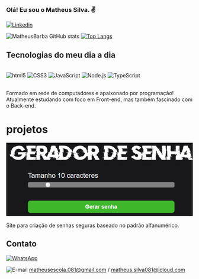 
### Olá! Eu sou o Matheus Silva. ✌️ 

[![Linkedin](https://img.shields.io/badge/LinkedIn-0077B5?style=for-the-badge&logo=linkedin&logoColor=white)](https://www.linkedin.com/in/matheus-silva-720315190/)
 

![MatheusBarba GitHub stats](https://github-readme-stats.vercel.app/api?username=DevMatheusBarba&show_icons=true&theme=highcontrast)  [![Top Langs](https://github-readme-stats.vercel.app/api/top-langs/?username=DevMatheusBarba&layout=compact)](https://github.com/DevMatheusBarba/DevMatheusBarba/blob/main/README.md)




## Tecnologias do meu dia a dia

<div style="display: inline block"><br/>
    <img alt="html5" src="https://img.shields.io/badge/HTML5-E34F26?style=for-the-badge&logo=html5&logoColor=white">
    <img alt="CSS3" src="https://img.shields.io/badge/CSS3-1572B6?style=for-the-badge&logo=css3&logoColor=white">
    <img alt="JavaScript" src="https://img.shields.io/badge/JavaScript-F7DF1E?style=for-the-badge&logo=javascript&logoColor=black">
    <img alt="Node.js" src="https://img.shields.io/badge/Node.js-43853D?style=for-the-badge&logo=node.js&logoColor=white">
    <img alt="TypeScript" src="https://img.shields.io/badge/TypeScript-007ACC?style=for-the-badge&logo=typescript&logoColor=white">
    
    
</div><br/>


Formado em rede de computadores e apaixonado por programação! Atualmente estudando com foco em Front-end, mas também fascinado com o Back-end.

# projetos

[![Gerador-de-Senhas](gerador-senhas.PNG)](https://incandescent-narwhal-84cd57.netlify.app/)

Site para criação de senhas seguras baseado no padrão alfanumérico.

## Contato

[![WhatsApp](https://img.shields.io/badge/WhatsApp-25D366?style=for-the-badge&logo=whatsapp&logoColor=white)](https://api.whatsapp.com/send?phone=5511947258649&text=Ol%C3%A1!%20Vim%20pelo%20seu%20perfil%20do%20GitHub)

![E-mail](https://img.shields.io/badge/Gmail-D14836?style=for-the-badge&logo=gmail&logoColor=white) matheusescola.081@gmail.com / matheus.silva081@icloud.com
